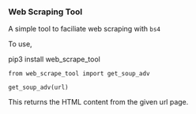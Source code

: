 ### Web Scraping Tool

A simple tool to faciliate web scraping with `bs4`

To use,

pip3 install web_scrape_tool

`from web_scrape_tool import get_soup_adv`

`get_soup_adv(url)`


This returns the HTML content from the given url page.
